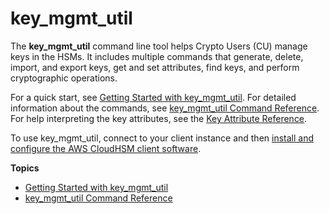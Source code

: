 # key\_mgmt\_util<a name="key_mgmt_util"></a>

The **key\_mgmt\_util** command line tool helps Crypto Users \(CU\) manage keys in the HSMs\. It includes multiple commands that generate, delete, import, and export keys, get and set attributes, find keys, and perform cryptographic operations\. 

For a quick start, see [Getting Started with key\_mgmt\_util](key_mgmt_util-getting-started.md)\. For detailed information about the commands, see [key\_mgmt\_util Command Reference](key_mgmt_util-reference.md)\. For help interpreting the key attributes, see the [Key Attribute Reference](key-attribute-table.md)\. 

To use key\_mgmt\_util, connect to your client instance and then [install and configure the AWS CloudHSM client software](install-and-configure-client.md)\.

**Topics**
+ [Getting Started with key\_mgmt\_util](key_mgmt_util-getting-started.md)
+ [key\_mgmt\_util Command Reference](key_mgmt_util-reference.md)